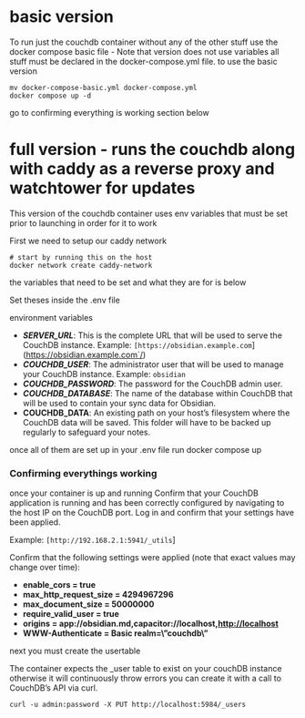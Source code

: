 # basic version

To run just the couchdb container without any of the other stuff use the docker compose basic file - Note that version does not use variables all stuff must be declared in the docker-compose.yml file.
to use the basic version

```
mv docker-compose-basic.yml docker-compose.yml
docker compose up -d
```
go to confirming everything is working section below

# full version - runs the couchdb along with caddy as a reverse proxy and watchtower for updates

This version of the couchdb container uses env variables that must be set prior to launching in order for it to work

First we need to setup our caddy network


```
# start by running this on the host
docker network create caddy-network 
```


the variables that need to be set and what they are for is below

Set theses inside the .env file

environment variables 
- **_SERVER_URL_**: This is the complete URL that will be used to serve the CouchDB instance. Example: `[https://obsidian.example.com`](https://obsidian.example.com`/)
- **_COUCHDB_USER_**: The administrator user that will be used to manage your CouchDB instance. Example: `obsidian`
- **_COUCHDB_PASSWORD_**: The password for the CouchDB admin user.
- **_COUCHDB_DATABASE_**: The name of the database within CouchDB that will be used to contain your sync data for Obsidian.
- **COUCHDB_DATA**: An existing path on your host’s filesystem where the CouchDB data will be saved. This folder will have to be backed up regularly to safeguard your notes. 


once all of them are set up in your .env file  run docker compose up

### Confirming everythings working

once your container is up and running Confirm that your CouchDB application is running and has been correctly configured by navigating to the host IP on the CouchDB port. Log in and confirm that your settings have been applied.

Example: `[http://192.168.2.1:5941/_utils`]

Confirm that the following settings were applied (note that exact values may change over time):

- **enable_cors = true**
- **max_http_request_size = 4294967296**
- **max_document_size = 50000000**
- **require_valid_user = true**
- **origins = app://obsidian.md,capacitor://localhost,**[**http://localhost**](http://localhost%2A%2A/)
- **WWW-Authenticate = Basic realm=\”couchdb\”**


next you must create the usertable

The container expects the _user table to exist on your couchDB instance otherwise it will continuously throw errors you can create it with a call to CouchDB’s API via curl.

```# Replace "admin" and "password" with your CouchDB credentials created above  
curl -u admin:password -X PUT http://localhost:5984/_users
```
